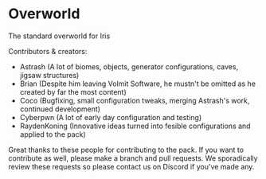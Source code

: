 # Overworld
The standard overworld for Iris


Contributors & creators:
- Astrash (A lot of biomes, objects, generator configurations, caves, jigsaw structures)
- Brian (Despite him leaving Volmit Software, he mustn't be omitted as he created by far the most content)
- Coco (Bugfixing, small configuration tweaks, merging Astrash's work, continued development)
- Cyberpwn (A lot of early day configuration and testing)
- RaydenKoning (Innovative ideas turned into fesible configurations and applied to the pack)

Great thanks to these people for contributing to the pack.
If you want to contribute as well, please make a branch and pull requests.
We sporadically review these requests so please contact us on Discord if you've made any.
